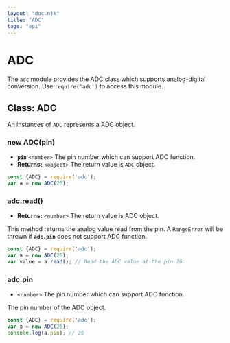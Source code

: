 ```yaml
---
layout: "doc.njk"
title: "ADC"
tags: "api"
---
```


# ADC

The `adc` module provides the ADC class which supports analog-digital conversion. Use `require('adc')` to access this module.

## Class: ADC

An instances of `ADC` represents a ADC object.

### new ADC(pin)

* **`pin`** `<number>` The pin number which can support ADC function.
* **Returns:** `<object>` The return value is `ADC` object.

```javascript
const {ADC} = require('adc');
var a = new ADC(26);
```

### adc.read()

* **Returns:** `<number>` The return value is ADC object.

This method returns the analog value read from the pin. A `RangeError` will be thrown if **`adc.pin`** does not support ADC function.

```javascript
const {ADC} = require('adc');
var a = new ADC(26);
var value = a.read(); // Read the ADC value at the pin 26.
```

### adc.pin

* `<number>` The pin number which can support ADC function.

The pin number of the ADC object.

```javascript
const {ADC} = require('adc');
var a = new ADC(26);
console.log(a.pin); // 26
```
